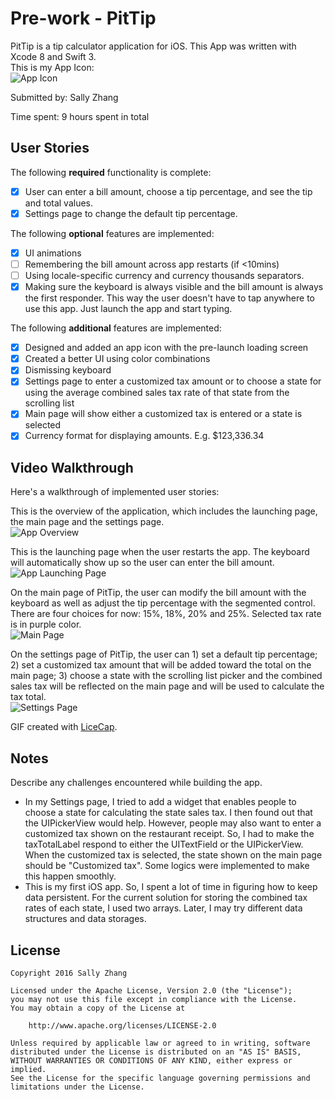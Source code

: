 # Pre-work - PitTip

PitTip is a tip calculator application for iOS. This App was written with Xcode 8 and Swift 3.    
This is my App Icon:  
<img src="/Pittip/Pittip/Assets.xcassets/pittip_new/ios/AppIcon.appiconset/Icon-App-40x40@3x.png" title="App Icon" width="" alt="App Icon" />   


Submitted by: Sally Zhang

Time spent: 9 hours spent in total

## User Stories

The following **required** functionality is complete:

* [x] User can enter a bill amount, choose a tip percentage, and see the tip and total values.
* [x] Settings page to change the default tip percentage.

The following **optional** features are implemented:
* [x] UI animations
* [ ] Remembering the bill amount across app restarts (if <10mins)
* [ ] Using locale-specific currency and currency thousands separators.
* [x] Making sure the keyboard is always visible and the bill amount is always the first responder. This way the user doesn't have to tap anywhere to use this app. Just launch the app and start typing.

The following **additional** features are implemented:

- [x] Designed and added an app icon with the pre-launch loading screen
- [x] Created a better UI using color combinations
- [x] Dismissing keyboard
- [x] Settings page to enter a customized tax amount or to choose a state for using the average combined sales tax rate of that state from the scrolling list  
- [x] Main page will show either a customized tax is entered or a state is selected  
- [x] Currency format for displaying amounts. E.g. $123,336.34   

## Video Walkthrough 

Here's a walkthrough of implemented user stories:

This is the overview of the application, which includes the launching page, the main page and the settings page.    
<img src='/Pittip/LiceCapGifs/overview.gif' title='App Overview' width='' alt='App Overview' />  

This is the launching page when the user restarts the app. The keyboard will automatically show up so the user can enter the bill amount.  
<img src='/Pittip/LiceCapGifs/launch_page.gif' title='App Launching Page' width='' alt='App Launching Page' />   

On the main page of PitTip, the user can modify the bill amount with the keyboard as well as adjust the tip percentage with the segmented control. There are four choices for now: 15%, 18%, 20% and 25%. Selected tax rate is in purple color.  
<img src='/Pittip/LiceCapGifs/main_page.gif' title='Main Page' width='' alt='Main Page' />

On the settings page of PitTip, the user can 1) set a default tip percentage; 2) set a customized tax amount that will be added toward the total on the main page; 3) choose a state with the scrolling list picker and the combined sales tax will be reflected on the main page and will be used to calculate the tax total.  
<img src='/Pittip/LiceCapGifs/settings_page.gif' title='Settings Page' width='' alt='Settings Page' />



GIF created with [LiceCap](http://www.cockos.com/licecap/).

## Notes

Describe any challenges encountered while building the app.
- In my Settings page, I tried to add a widget that enables people to choose a state for calculating the state sales tax. I then found out that the UIPickerView would help. However, people may also want to enter a customized tax shown on the restaurant receipt. So, I had to make the taxTotalLabel respond to either the UITextField or the UIPickerView. When the customized tax is selected, the state shown on the main page should be "Customized tax". Some logics were implemented to make this happen smoothly.   
- This is my first iOS app. So, I spent a lot of time in figuring how to keep data persistent. For the current solution for storing the combined tax rates of each state, I used two arrays. Later, I may try different data structures and data storages. 

## License

    Copyright 2016 Sally Zhang

    Licensed under the Apache License, Version 2.0 (the "License");
    you may not use this file except in compliance with the License.
    You may obtain a copy of the License at

        http://www.apache.org/licenses/LICENSE-2.0

    Unless required by applicable law or agreed to in writing, software
    distributed under the License is distributed on an "AS IS" BASIS,
    WITHOUT WARRANTIES OR CONDITIONS OF ANY KIND, either express or implied.
    See the License for the specific language governing permissions and
    limitations under the License.
